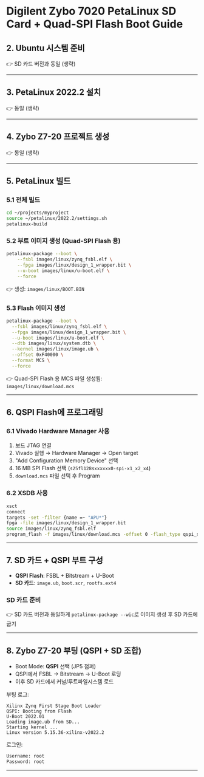 # Digilent Zybo 7020 PetaLinux SD Card + Quad-SPI Flash Boot Guide

## 2. Ubuntu 시스템 준비

👉 SD 카드 버전과 동일 (생략)

------------------------------------------------------------------------

## 3. PetaLinux 2022.2 설치

👉 동일 (생략)

------------------------------------------------------------------------

## 4. Zybo Z7-20 프로젝트 생성

👉 동일 (생략)

------------------------------------------------------------------------

## 5. PetaLinux 빌드

### 5.1 전체 빌드

``` bash
cd ~/projects/myproject
source ~/petalinux/2022.2/settings.sh
petalinux-build
```

### 5.2 부트 이미지 생성 (Quad-SPI Flash 용)

``` bash
petalinux-package --boot \
    --fsbl images/linux/zynq_fsbl.elf \
    --fpga images/linux/design_1_wrapper.bit \
    --u-boot images/linux/u-boot.elf \
    --force
```

👉 생성: `images/linux/BOOT.BIN`

### 5.3 Flash 이미지 생성

``` bash
petalinux-package --boot \
  --fsbl images/linux/zynq_fsbl.elf \
  --fpga images/linux/design_1_wrapper.bit \
  --u-boot images/linux/u-boot.elf \
  --dtb images/linux/system.dtb \
  --kernel images/linux/image.ub \
  --offset 0xF40000 \
  --format MCS \
  --force
```

👉 Quad-SPI Flash 용 MCS 파일 생성됨:\
`images/linux/download.mcs`

------------------------------------------------------------------------

## 6. QSPI Flash에 프로그래밍

### 6.1 Vivado Hardware Manager 사용

1.  보드 JTAG 연결
2.  Vivado 실행 → Hardware Manager → Open target
3.  "Add Configuration Memory Device" 선택
4.  16 MB SPI Flash 선택 (`s25fl128sxxxxxx0-spi-x1_x2_x4`)
5.  `download.mcs` 파일 선택 후 Program

### 6.2 XSDB 사용

``` bash
xsct
connect
targets -set -filter {name =~ "APU*"} 
fpga -file images/linux/design_1_wrapper.bit
source images/linux/zynq_fsbl.elf
program_flash -f images/linux/download.mcs -offset 0 -flash_type qspi_single -verify
```

------------------------------------------------------------------------

## 7. SD 카드 + QSPI 부트 구성

-   **QSPI Flash**: FSBL + Bitstream + U-Boot
-   **SD 카드**: `image.ub`, `boot.scr`, `rootfs.ext4`

### SD 카드 준비

👉 SD 카드 버전과 동일하게 `petalinux-package --wic`로 이미지 생성 후 SD
카드에 굽기

------------------------------------------------------------------------

## 8. Zybo Z7-20 부팅 (QSPI + SD 조합)

-   Boot Mode: **QSPI** 선택 (JP5 점퍼)
-   QSPI에서 FSBL → Bitstream → U-Boot 로딩
-   이후 SD 카드에서 커널/루트파일시스템 로드

부팅 로그:

    Xilinx Zynq First Stage Boot Loader
    QSPI: Booting from Flash
    U-Boot 2022.01
    Loading image.ub from SD...
    Starting kernel ...
    Linux version 5.15.36-xilinx-v2022.2

로그인:

``` bash
Username: root
Password: root
```

------------------------------------------------------------------------
